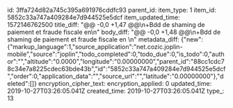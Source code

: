 id: 3ffa724d82a745c395a691976cddfc93
parent_id: 
item_type: 1
item_id: 5852c33a747a409284e7d944525e5dcf
item_updated_time: 1572146762500
title_diff: "@@ -0,0 +1,47 @@\n+Bdd de shaming de paiement et fraude fiscale en\n"
body_diff: "@@ -0,0 +1,48 @@\n+Bdd de shaming de paiement et fraude fiscale en \n"
metadata_diff: {"new":{"markup_language":1,"source_application":"net.cozic.joplin-mobile","source":"joplin","todo_completed":0,"todo_due":0,"is_todo":0,"author":"","altitude":"0.0000","longitude":"0.00000000","parent_id":"88cc1cdc78c34e7a8225cdec63bde43b","id":"5852c33a747a409284e7d944525e5dcf","order":0,"application_data":"","source_url":"","latitude":"0.00000000"},"deleted":[]}
encryption_cipher_text: 
encryption_applied: 0
updated_time: 2019-10-27T03:26:05.041Z
created_time: 2019-10-27T03:26:05.041Z
type_: 13